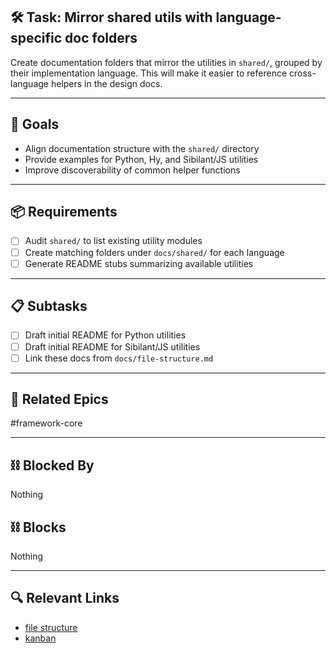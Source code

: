 ## 🛠️ Task: Mirror shared utils with language-specific doc folders

Create documentation folders that mirror the utilities in `shared/`, grouped by their implementation language. This will make it easier to reference cross-language helpers in the design docs.

---

## 🎯 Goals

- Align documentation structure with the `shared/` directory
- Provide examples for Python, Hy, and Sibilant/JS utilities
- Improve discoverability of common helper functions

---

## 📦 Requirements

- [ ] Audit `shared/` to list existing utility modules
- [ ] Create matching folders under `docs/shared/` for each language
- [ ] Generate README stubs summarizing available utilities

---

## 📋 Subtasks

- [ ] Draft initial README for Python utilities
- [ ] Draft initial README for Sibilant/JS utilities
- [ ] Link these docs from `docs/file-structure.md`

---

## 🔗 Related Epics

#framework-core

---

## ⛓️ Blocked By

Nothing

## ⛓️ Blocks

Nothing

---

## 🔍 Relevant Links

- [file structure](../file-structure.md)
- [kanban](../boards/kanban.md)
